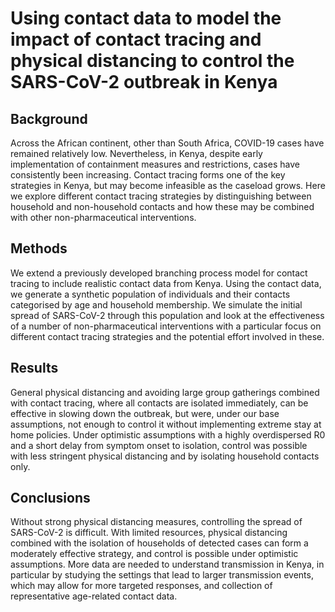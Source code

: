 # Using contact data to model the impact of contact tracing and physical distancing to control the SARS-CoV-2 outbreak in Kenya


## Background

Across the African continent, other than South Africa, COVID-19 cases have remained relatively low. Nevertheless, in Kenya, despite early implementation of containment measures and restrictions, cases have consistently been increasing. Contact tracing forms one of the key strategies in Kenya, but may become infeasible as the caseload grows. Here we explore different contact tracing strategies by distinguishing between household and non-household contacts and how these may be combined with other non-pharmaceutical interventions.

## Methods

We extend a previously developed branching process model for contact tracing to include realistic contact data from Kenya. Using the contact data, we generate a synthetic population of individuals and their contacts categorised by age and household membership. We simulate the initial spread of SARS-CoV-2 through this population and look at the effectiveness of a number of non-pharmaceutical interventions with a particular focus on different contact tracing strategies and the potential effort involved in these.

## Results

General physical distancing and avoiding large group gatherings combined with contact tracing, where all contacts are isolated immediately, can be effective in slowing down the outbreak, but were, under our base assumptions, not enough to control it without implementing extreme stay at home policies. Under optimistic assumptions with a highly overdispersed R0 and a short delay from symptom onset to isolation, control was possible with less stringent physical distancing and by isolating household contacts only.

## Conclusions

Without strong physical distancing measures, controlling the spread of SARS-CoV-2 is difficult. With limited resources, physical distancing combined with the isolation of households of detected cases can form a moderately effective strategy, and control is possible under optimistic assumptions. More data are needed to understand transmission in Kenya, in particular by studying the settings that lead to larger transmission events, which may allow for more targeted responses, and collection of representative age-related contact data.